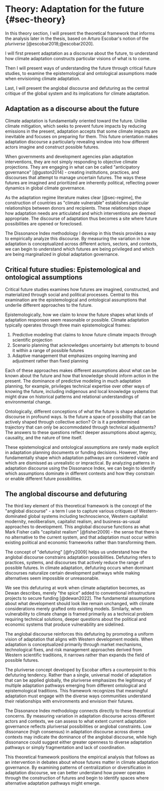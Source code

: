 # Theory: Adaptation for the future {#sec-theory}

In this theory section, I will present the theoretical framework that informs the analysis later in the thesis, based on Arturo Escobar's notion of the _pluriverse_ [@escobar2018;@escobar2020].

I will first present adaptation as a discourse about the future, to understand how climate adaptation constructs particular visions of what is to come.

Then I will present ways of understanding the future through critical future studies, to examine the epistemological and ontological assumptions made when envisioning climate adaptation.

Last, I will present the anglobal discourse and defuturing as the central critique of the global system and its implications for climate adaptation.

## Adaptation as a discourse about the future

Climate adaptation is fundamentally oriented toward the future. Unlike climate mitigation, which seeks to prevent future impacts by reducing emissions in the present, adaptation accepts that some climate impacts are inevitable and focuses on preparing for them. This future orientation makes adaptation discourse a particularly revealing window into how different actors imagine and construct possible futures.

When governments and development agencies plan adaptation interventions, they are not simply responding to objective climate projections. They are engaging in what can be called "anticipatory governance" [@guston2014] - creating institutions, practices, and discourses that attempt to manage uncertain futures. The ways these futures are imagined and prioritized are inherently political, reflecting power dynamics in global climate governance.

As the adaptation regime literature makes clear [@sec-regime], the construction of countries as "climate vulnerable" establishes particular relationships between donors and recipients. These relationships shape how adaptation needs are articulated and which interventions are deemed appropriate. The discourse of adaptation thus becomes a site where future possibilities are opened or foreclosed.

The Dissonance Index methodology I develop in this thesis provides a way to empirically analyze this discourse. By measuring the variation in how adaptation is conceptualized across different actors, sectors, and contexts, we can begin to understand which futures are being privileged and which are being marginalized in global adaptation governance.

## Critical future studies: Epistemological and ontological assumptions

Critical future studies examines how futures are imagined, constructed, and materialized through social and political processes. Central to this examination are the epistemological and ontological assumptions that underlie different approaches to the future.

Epistemologically, how we claim to know the future shapes what kinds of adaptation responses seem reasonable or possible. Climate adaptation typically operates through three main epistemological frames:

1. Predictive modeling that claims to know future climate impacts through scientific projection
2. Scenario planning that acknowledges uncertainty but attempts to bound it within a range of possible futures
3. Adaptive management that emphasizes ongoing learning and adjustment rather than fixed planning

Each of these approaches makes different assumptions about what can be known about the future and how that knowledge should inform action in the present. The dominance of predictive modeling in much adaptation planning, for example, privileges technical expertise over other ways of knowing the future, including indigenous and local knowledge systems that might draw on historical patterns and relational understandings of environmental change.

Ontologically, different conceptions of what the future is shape adaptation discourse in profound ways. Is the future a space of possibility that can be actively shaped through collective action? Or is it a predetermined trajectory that can only be accommodated through technical adjustments? The answers to these questions reflect deeper assumptions about agency, causality, and the nature of time itself.

These epistemological and ontological assumptions are rarely made explicit in adaptation planning documents or funding decisions. However, they fundamentally shape which adaptation pathways are considered viable and which are dismissed as unrealistic or impractical. By analyzing patterns in adaptation discourse using the Dissonance Index, we can begin to identify which assumptions dominate in different contexts and how they constrain or enable different future possibilities.

## The anglobal discourse and defuturing

The third key element of this theoretical framework is the concept of the "anglobal discourse" - a term I use to capture various critiques of Western-dominated global systems including technoscience, Western capitalist modernity, neoliberalism, capitalist realism, and business-as-usual approaches to development. This anglobal discourse functions as what Mark Fisher calls "capitalist realism" [@fisher2009] - the sense that there is no alternative to the current system, and that adaptation must occur within existing political and economic frameworks rather than transforming them.

The concept of "defuturing" [@fry2009] helps us understand how the anglobal discourse constrains adaptation possibilities. Defuturing refers to practices, systems, and discourses that actively reduce the range of possible futures. In climate adaptation, defuturing occurs when dominant discourses naturalize certain development pathways while making alternatives seem impossible or unreasonable.

We see this defuturing at work when climate adaptation becomes, as Dewan describes, merely "the spice" added to conventional infrastructure projects to secure funding [@dewan2022]. The fundamental assumptions about what development should look like remain unchanged, with climate considerations merely grafted onto existing models. Similarly, when vulnerability to climate change is framed primarily as a technical problem requiring technical solutions, deeper questions about the political and economic systems that produce vulnerability are sidelined.

The anglobal discourse reinforces this defuturing by promoting a uniform vision of adaptation that aligns with Western development models. When adaptation is conceptualized primarily through market mechanisms, technological fixes, and risk management approaches derived from Western scientific traditions, it narrows rather than expands the field of possible futures.

The pluriverse concept developed by Escobar offers a counterpoint to this defuturing tendency. Rather than a single, universal model of adaptation that can be applied globally, the pluriverse emphasizes the legitimacy of multiple adaptation pathways emerging from different ontological and epistemological traditions. This framework recognizes that meaningful adaptation must engage with the diverse ways communities understand their relationships with environments and envision their futures.

The Dissonance Index methodology connects directly to these theoretical concerns. By measuring variation in adaptation discourse across different actors and contexts, we can assess to what extent current adaptation governance reflects pluriversal possibilities or anglobal constraints. Low dissonance (high consensus) in adaptation discourse across diverse contexts may indicate the dominance of the anglobal discourse, while high dissonance could suggest either greater openness to diverse adaptation pathways or simply fragmentation and lack of coordination.

This theoretical framework positions the empirical analysis that follows as an intervention in debates about whose futures matter in climate adaptation governance. By examining patterns of centralization or diversification in adaptation discourse, we can better understand how power operates through the construction of futures and begin to identify spaces where alternative adaptation pathways might emerge.